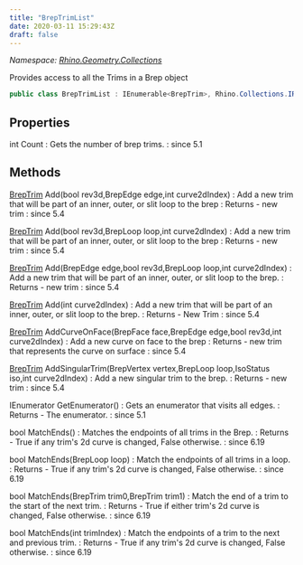 ```yaml
---
title: "BrepTrimList"
date: 2020-03-11 15:29:43Z
draft: false
---
```


*Namespace: [Rhino.Geometry.Collections](../)*

Provides access to all the Trims in a Brep object
```cs
public class BrepTrimList : IEnumerable<BrepTrim>, Rhino.Collections.IRhinoTable<BrepTrim>
```
## Properties

int Count
: Gets the number of brep trims.
: since 5.1
## Methods

[BrepTrim](/rhinocommon/rhino/geometry/breptrim/) Add(bool rev3d,BrepEdge edge,int curve2dIndex)
: Add a new trim that will be part of an inner, outer, or slit loop
     to the brep
: Returns - new trim
: since 5.4

[BrepTrim](/rhinocommon/rhino/geometry/breptrim/) Add(bool rev3d,BrepLoop loop,int curve2dIndex)
: Add a new trim that will be part of an inner, outer, or slit loop
     to the brep
: Returns - new trim
: since 5.4

[BrepTrim](/rhinocommon/rhino/geometry/breptrim/) Add(BrepEdge edge,bool rev3d,BrepLoop loop,int curve2dIndex)
: Add a new trim that will be part of an inner, outer, or slit loop
     to the brep.
: Returns - new trim
: since 5.4

[BrepTrim](/rhinocommon/rhino/geometry/breptrim/) Add(int curve2dIndex)
: Add a new trim that will be part of an inner, outer, or slit loop
     to the brep.
: Returns - New Trim
: since 5.4

[BrepTrim](/rhinocommon/rhino/geometry/breptrim/) AddCurveOnFace(BrepFace face,BrepEdge edge,bool rev3d,int curve2dIndex)
: Add a new curve on face to the brep
: Returns - new trim that represents the curve on surface
: since 5.4

[BrepTrim](/rhinocommon/rhino/geometry/breptrim/) AddSingularTrim(BrepVertex vertex,BrepLoop loop,IsoStatus iso,int curve2dIndex)
: Add a new singular trim to the brep.
: Returns - new trim
: since 5.4

IEnumerator<BrepTrim> GetEnumerator()
: Gets an enumerator that visits all edges.
: Returns - The enumerator.
: since 5.1

bool MatchEnds()
: Matches the endpoints of all trims in the Brep.
: Returns - True if any trim's 2d curve is changed, False otherwise.
: since 6.19

bool MatchEnds(BrepLoop loop)
: Match the endpoints of all trims in a loop.
: Returns - True if any trim's 2d curve is changed, False otherwise.
: since 6.19

bool MatchEnds(BrepTrim trim0,BrepTrim trim1)
: Match the end of a trim to the start of the next trim.
: Returns - True if either trim's 2d curve is changed, False otherwise.
: since 6.19

bool MatchEnds(int trimIndex)
: Match the endpoints of a trim to the next and previous trim.
: Returns - True if any trim's 2d curve is changed, False otherwise.
: since 6.19
